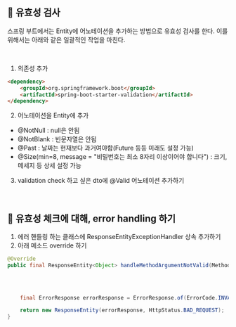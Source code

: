 📌 유효성 검사
-

스프링 부트에서는 Entity에 어노테이션을 추가하는 방법으로 유효성 검사를 한다.
이를 위해서는 아래와 같은 일괄적인 작업을 마친다.


<br/>


1. 의존성 추가

```html
<dependency>
    <groupId>org.springframework.boot</groupId>
    <artifactId>spring-boot-starter-validation</artifactId>
</dependency>
```

2. 어노테이션을 Entity에 추가

* @NotNull : null은 안됨
* @NotBlank : 빈문자열은 안됨
* @Past : 날짜는 현재보다 과거여야함(Future 등등 미래도 설정 가능)
* @Size(min=8, message = "비밀번호는 최소 8자리 이상이어야 합니다") : 크기, 메세지 등 상세 설정 가능

3. validation check 하고 싶은 dto에 @Valid 어노테이션 추가하기


<br/>


📌 유효성 체크에 대해, error handling 하기
-

1. 에러 핸들링 하는 클래스에  ResponseEntityExceptionHandler 상속 추가하기
2. 아래 메소드 override 하기
```java
@Override
public final ResponseEntity<Object> handleMethodArgumentNotValid(MethodArgumentNotValidException ex,
                                                                        HttpHeaders headers,
                                                                        HttpStatus status,
                                                                        WebRequest request) {

    final ErrorResponse errorResponse = ErrorResponse.of(ErrorCode.INVALID_INPUT_VALUE, ex.getBindingResult());

    return new ResponseEntity(errorResponse, HttpStatus.BAD_REQUEST);
}
```




